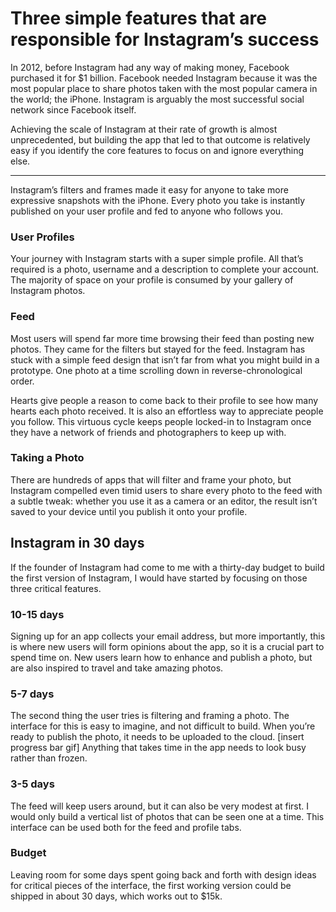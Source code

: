 # Three simple features that are responsible for Instagram’s success

In 2012, before Instagram had any way of making money, Facebook purchased it for $1 billion. Facebook needed Instagram because it was the most popular place to share photos taken with the most popular camera in the world; the iPhone. Instagram is arguably the most successful social network since Facebook itself.

Achieving the scale of Instagram at their rate of growth is almost unprecedented, but building the app that led to that outcome is relatively easy if you identify the core features to focus on and ignore everything else.

***

Instagram’s filters and frames made it easy for anyone to take more expressive snapshots with the iPhone. Every photo you take is instantly published on your user profile and fed to anyone who follows you.

### User Profiles
Your journey with Instagram starts with a super simple profile. All that’s required is a photo, username and a description to complete your account. The majority of space on your profile is consumed by your gallery of Instagram photos.

### Feed
Most users will spend far more time browsing their feed than posting new photos. They came for the filters but stayed for the feed. Instagram has stuck with a simple feed design that isn’t far from what you might build in a prototype. One photo at a time scrolling down in reverse-chronological order. 

Hearts give people a reason to come back to their profile to see how many hearts each photo received. It is also an effortless way to appreciate people you follow. This virtuous cycle keeps people locked-in to Instagram once they have a network of friends and photographers to keep up with. 

### Taking a Photo
There are hundreds of apps that will filter and frame your photo, but Instagram compelled even timid users to share every photo to the feed with a subtle tweak: whether you use it as a camera or an editor, the result isn’t saved to your device until you publish it onto your profile.

## Instagram in 30 days
If the founder of Instagram had come to me with a thirty-day budget to build the first version of Instagram, I would have started by focusing on those three critical features.

### 10-15 days
Signing up for an app collects your email address, but more importantly, this is where new users will form opinions about the app, so it is a crucial part to spend time on. New users learn how to enhance and publish a photo, but are also inspired to travel and take amazing photos.

### 5-7 days
The second thing the user tries is filtering and framing a photo. The interface for this is easy to imagine, and not difficult to build. When you’re ready to publish the photo, it needs to be uploaded to the cloud. [insert progress bar gif] Anything that takes time in the app needs to look busy rather than frozen.

### 3-5 days
The feed will keep users around, but it can also be very modest at first. I would only build a vertical list of photos that can be seen one at a time. This interface can be used both for the feed and profile tabs.

### Budget
Leaving room for some days spent going back and forth with design ideas for critical pieces of the interface, the first working version could be shipped in about 30 days, which works out to $15k.

